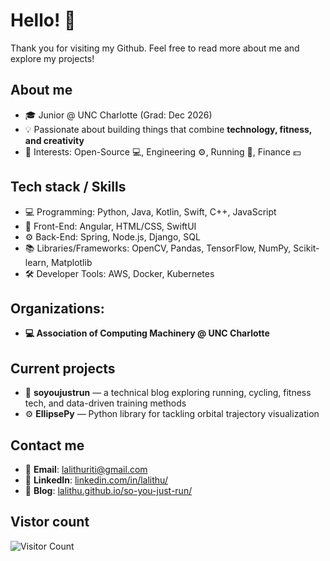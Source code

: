 # Hello! 👋
Thank you for visiting my Github. Feel free to read more about me and explore my projects!

## About me
- 🎓 Junior @ UNC Charlotte (Grad: Dec 2026)  
- 💡 Passionate about building things that combine **technology, fitness, and creativity**  
- 👀 Interests: Open-Source 💻, Engineering ⚙️, Running 🏃, Finance 💵

## Tech stack / Skills
- 💻 Programming: Python, Java, Kotlin, Swift, C++, JavaScript  
- 🎨 Front-End: Angular, HTML/CSS, SwiftUI 
- ⚙️ Back-End: Spring, Node.js, Django, SQL
- 📚 Libraries/Frameworks: OpenCV, Pandas, TensorFlow, NumPy, Scikit-learn, Matplotlib
- 🛠️ Developer Tools: AWS, Docker, Kubernetes 

## Organizations:
- **💻 Association of Computing Machinery @ UNC Charlotte**

## Current projects
- 🏃 **soyoujustrun** — a technical blog exploring running, cycling, fitness tech, and data-driven training methods  
- ⚙️ **EllipsePy** — Python library for tackling orbital trajectory visualization

## Contact me
- 📧 **Email**: [lalithuriti@gmail.com](mailto:lalithuriti@gmail.com)
- 🔗 **LinkedIn**: [linkedin.com/in/lalithu/](https://www.linkedin.com/in/lalithu/)
- 🏃 **Blog**: [lalithu.github.io/so-you-just-run/](https://lalithu.github.io/so-you-just-run/)  


## Vistor count
![Visitor Count](https://komarev.com/ghpvc/?username=lalithu&style=flat-square&color=blue)

